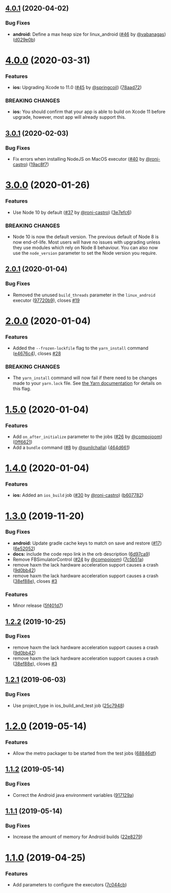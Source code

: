 ## [4.0.1](https://github.com/react-native-community/react-native-circleci-orb/compare/v4.0.0...v4.0.1) (2020-04-02)


### Bug Fixes

* **android:** Define a max heap size for linux_android ([#46](https://github.com/react-native-community/react-native-circleci-orb/issues/46) by [@vabanagas](https://github.com/vabanagas)) ([d029e0b](https://github.com/react-native-community/react-native-circleci-orb/commit/d029e0b))

# [4.0.0](https://github.com/react-native-community/react-native-circleci-orb/compare/v3.0.1...v4.0.0) (2020-03-31)


### Features

* **ios:** Upgrading Xcode to 11.0 ([#45](https://github.com/react-native-community/react-native-circleci-orb/issues/45) by [@springcoil](https://github.com/springcoil)) ([78aad72](https://github.com/react-native-community/react-native-circleci-orb/commit/78aad72))


### BREAKING CHANGES

* **ios:** You should confirm that your app is able to build on Xcode 11 before upgrade, however, most app will already support this.

## [3.0.1](https://github.com/react-native-community/react-native-circleci-orb/compare/v3.0.0...v3.0.1) (2020-02-03)


### Bug Fixes

* Fix errors when installing NodeJS on MacOS executor ([#40](https://github.com/react-native-community/react-native-circleci-orb/issues/40) by [@roni-castro](https://github.com/roni-castro)) ([19ac8f7](https://github.com/react-native-community/react-native-circleci-orb/commit/19ac8f7))

# [3.0.0](https://github.com/react-native-community/react-native-circleci-orb/compare/v2.0.1...v3.0.0) (2020-01-26)


### Features

* Use Node 10 by default ([#37](https://github.com/react-native-community/react-native-circleci-orb/issues/37) by [@roni-castro](https://github.com/roni-castro)) ([3e7efc6](https://github.com/react-native-community/react-native-circleci-orb/commit/3e7efc6))


### BREAKING CHANGES

* Node 10 is now the default version. The previous default of Node 8 is now end-of-life. Most users will have no issues with upgrading unless they use modules which rely on Node 8 behaviour. You can also now use the `node_version` parameter to set the Node version you require.

## [2.0.1](https://github.com/react-native-community/react-native-circleci-orb/compare/v2.0.0...v2.0.1) (2020-01-04)


### Bug Fixes

* Removed the unused `build_threads` parameter in the `linux_android` executor ([97720b9](https://github.com/react-native-community/react-native-circleci-orb/commit/97720b9)), closes [#19](https://github.com/react-native-community/react-native-circleci-orb/issues/19)

# [2.0.0](https://github.com/react-native-community/react-native-circleci-orb/compare/v1.5.0...v2.0.0) (2020-01-04)


### Features

* Added the `--frozen-lockfile` flag to the `yarn_install` command ([e4676c4](https://github.com/react-native-community/react-native-circleci-orb/commit/e4676c4)), closes [#28](https://github.com/react-native-community/react-native-circleci-orb/issues/28)


### BREAKING CHANGES

* The `yarn_install` command will now fail if there need to be changes made to your `yarn.lock` file. See [the Yarn documentation](https://yarnpkg.com/en/docs/cli/install#toc-yarn-install-frozen-lockfile) for details on this flag.

# [1.5.0](https://github.com/react-native-community/react-native-circleci-orb/compare/v1.4.0...v1.5.0) (2020-01-04)


### Features

* Add `on_after_initialize` parameter to the jobs ([#26](https://github.com/react-native-community/react-native-circleci-orb/issues/26) by [@compojoom](https://github.com/compojoom)) ([0ff6621](https://github.com/react-native-community/react-native-circleci-orb/commit/0ff6621))
* Add a `bundle` command ([#8](https://github.com/react-native-community/react-native-circleci-orb/issues/8) by [@sunilchalla](https://github.com/sunilchalla)) ([464d661](https://github.com/react-native-community/react-native-circleci-orb/commit/464d661))

# [1.4.0](https://github.com/react-native-community/react-native-circleci-orb/compare/v1.3.0...v1.4.0) (2020-01-04)


### Features

* **ios:** Added an `ios_build` job ([#30](https://github.com/react-native-community/react-native-circleci-orb/issues/30) by [@roni-castro](https://github.com/roni-castro)) ([b607782](https://github.com/react-native-community/react-native-circleci-orb/commit/b607782))

# [1.3.0](https://github.com/react-native-community/react-native-circleci-orb/compare/v1.2.1...v1.3.0) (2019-11-20)


### Bug Fixes

* **android:** Update gradle cache keys to match on save and restore ([#17](https://github.com/react-native-community/react-native-circleci-orb/issues/17)) ([6e52052](https://github.com/react-native-community/react-native-circleci-orb/commit/6e52052))
* **docs:** include the code repo link in the orb description ([6d97ca9](https://github.com/react-native-community/react-native-circleci-orb/commit/6d97ca9))
* Remove FBSimulatorControl ([#24](https://github.com/react-native-community/react-native-circleci-orb/issues/24) by [@compojoom](https://github.com/compojoom)) ([7c5b51a](https://github.com/react-native-community/react-native-circleci-orb/commit/7c5b51a))
* remove haxm the lack hardware acceleration support causes a crash ([9d0bb42](https://github.com/react-native-community/react-native-circleci-orb/commit/9d0bb42))
* remove haxm the lack hardware acceleration support causes a crash ([38ef88e](https://github.com/react-native-community/react-native-circleci-orb/commit/38ef88e)), closes [#3](https://github.com/react-native-community/react-native-circleci-orb/issues/3)


### Features

* Minor release ([5f401d7](https://github.com/react-native-community/react-native-circleci-orb/commit/5f401d7))

## [1.2.2](https://github.com/react-native-community/react-native-circleci-orb/compare/v1.2.1...v1.2.2) (2019-10-25)


### Bug Fixes

* remove haxm the lack hardware acceleration support causes a crash ([9d0bb42](https://github.com/react-native-community/react-native-circleci-orb/commit/9d0bb42))
* remove haxm the lack hardware acceleration support causes a crash ([38ef88e](https://github.com/react-native-community/react-native-circleci-orb/commit/38ef88e)), closes [#3](https://github.com/react-native-community/react-native-circleci-orb/issues/3)

## [1.2.1](https://github.com/react-native-community/react-native-circleci-orb/compare/v1.2.0...v1.2.1) (2019-06-03)


### Bug Fixes

* Use project_type in ios_build_and_test job ([25c7948](https://github.com/react-native-community/react-native-circleci-orb/commit/25c7948))

# [1.2.0](https://github.com/react-native-community/react-native-circleci-orb/compare/v1.1.2...v1.2.0) (2019-05-14)


### Features

* Allow the metro packager to be started from the test jobs ([68846df](https://github.com/react-native-community/react-native-circleci-orb/commit/68846df))

## [1.1.2](https://github.com/react-native-community/react-native-circleci-orb/compare/v1.1.1...v1.1.2) (2019-05-14)


### Bug Fixes

* Correct the Android java environment variables ([917129a](https://github.com/react-native-community/react-native-circleci-orb/commit/917129a))

## [1.1.1](https://github.com/react-native-community/react-native-circleci-orb/compare/v1.1.0...v1.1.1) (2019-05-14)


### Bug Fixes

* Increase the amount of memory for Android builds ([22e8279](https://github.com/react-native-community/react-native-circleci-orb/commit/22e8279))

# [1.1.0](https://github.com/react-native-community/react-native-circleci-orb/compare/v1.0.0...v1.1.0) (2019-04-25)


### Features

* Add parameters to configure the executors ([7c044cb](https://github.com/react-native-community/react-native-circleci-orb/commit/7c044cb))
